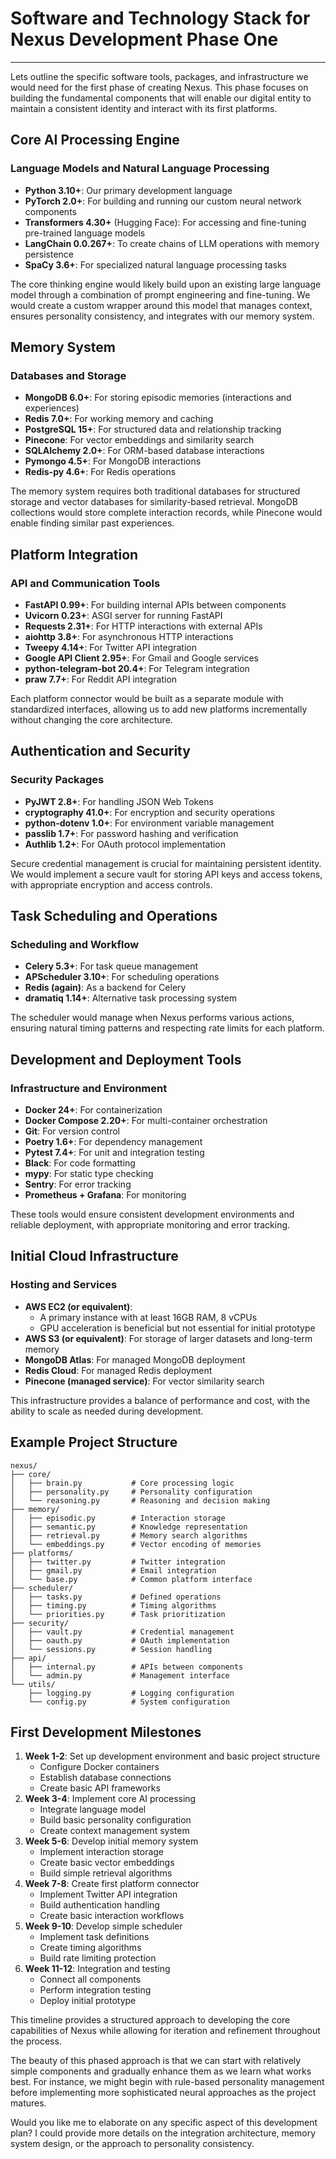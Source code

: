 # Software and Technology Stack for Nexus Development Phase One

---

Lets outline the specific software tools, packages, and infrastructure we would need for the first phase of creating Nexus. This phase focuses on building the fundamental components that will enable our digital entity to maintain a consistent identity and interact with its first platforms.

## Core AI Processing Engine

### Language Models and Natural Language Processing

- **Python 3.10+**: Our primary development language
- **PyTorch 2.0+**: For building and running our custom neural network components
- **Transformers 4.30+** (Hugging Face): For accessing and fine-tuning pre-trained language models
- **LangChain 0.0.267+**: To create chains of LLM operations with memory persistence
- **SpaCy 3.6+**: For specialized natural language processing tasks

The core thinking engine would likely build upon an existing large language model through a combination of prompt engineering and fine-tuning. We would create a custom wrapper around this model that manages context, ensures personality consistency, and integrates with our memory system.

## Memory System

### Databases and Storage

- **MongoDB 6.0+**: For storing episodic memories (interactions and experiences)
- **Redis 7.0+**: For working memory and caching
- **PostgreSQL 15+**: For structured data and relationship tracking
- **Pinecone**: For vector embeddings and similarity search
- **SQLAlchemy 2.0+**: For ORM-based database interactions
- **Pymongo 4.5+**: For MongoDB interactions
- **Redis-py 4.6+**: For Redis operations

The memory system requires both traditional databases for structured storage and vector databases for similarity-based retrieval. MongoDB collections would store complete interaction records, while Pinecone would enable finding similar past experiences.

## Platform Integration

### API and Communication Tools

- **FastAPI 0.99+**: For building internal APIs between components
- **Uvicorn 0.23+**: ASGI server for running FastAPI
- **Requests 2.31+**: For HTTP interactions with external APIs
- **aiohttp 3.8+**: For asynchronous HTTP interactions
- **Tweepy 4.14+**: For Twitter API integration
- **Google API Client 2.95+**: For Gmail and Google services
- **python-telegram-bot 20.4+**: For Telegram integration
- **praw 7.7+**: For Reddit API integration

Each platform connector would be built as a separate module with standardized interfaces, allowing us to add new platforms incrementally without changing the core architecture.

## Authentication and Security

### Security Packages

- **PyJWT 2.8+**: For handling JSON Web Tokens
- **cryptography 41.0+**: For encryption and security operations
- **python-dotenv 1.0+**: For environment variable management
- **passlib 1.7+**: For password hashing and verification
- **Authlib 1.2+**: For OAuth protocol implementation

Secure credential management is crucial for maintaining persistent identity. We would implement a secure vault for storing API keys and access tokens, with appropriate encryption and access controls.

## Task Scheduling and Operations

### Scheduling and Workflow

- **Celery 5.3+**: For task queue management
- **APScheduler 3.10+**: For scheduling operations
- **Redis (again)**: As a backend for Celery
- **dramatiq 1.14+**: Alternative task processing system

The scheduler would manage when Nexus performs various actions, ensuring natural timing patterns and respecting rate limits for each platform.

## Development and Deployment Tools

### Infrastructure and Environment

- **Docker 24+**: For containerization
- **Docker Compose 2.20+**: For multi-container orchestration
- **Git**: For version control
- **Poetry 1.6+**: For dependency management
- **Pytest 7.4+**: For unit and integration testing
- **Black**: For code formatting
- **mypy**: For static type checking
- **Sentry**: For error tracking
- **Prometheus + Grafana**: For monitoring

These tools would ensure consistent development environments and reliable deployment, with appropriate monitoring and error tracking.

## Initial Cloud Infrastructure

### Hosting and Services

- **AWS EC2 (or equivalent)**:
    - A primary instance with at least 16GB RAM, 8 vCPUs
    - GPU acceleration is beneficial but not essential for initial prototype
- **AWS S3 (or equivalent)**: For storage of larger datasets and long-term memory
- **MongoDB Atlas**: For managed MongoDB deployment
- **Redis Cloud**: For managed Redis deployment
- **Pinecone (managed service)**: For vector similarity search

This infrastructure provides a balance of performance and cost, with the ability to scale as needed during development.

## Example Project Structure

```
nexus/
├── core/
│   ├── brain.py           # Core processing logic
│   ├── personality.py     # Personality configuration
│   └── reasoning.py       # Reasoning and decision making
├── memory/
│   ├── episodic.py        # Interaction storage
│   ├── semantic.py        # Knowledge representation
│   ├── retrieval.py       # Memory search algorithms
│   └── embeddings.py      # Vector encoding of memories
├── platforms/
│   ├── twitter.py         # Twitter integration
│   ├── gmail.py           # Email integration
│   └── base.py            # Common platform interface
├── scheduler/
│   ├── tasks.py           # Defined operations
│   ├── timing.py          # Timing algorithms
│   └── priorities.py      # Task prioritization
├── security/
│   ├── vault.py           # Credential management
│   ├── oauth.py           # OAuth implementation
│   └── sessions.py        # Session handling
├── api/
│   ├── internal.py        # APIs between components
│   └── admin.py           # Management interface
└── utils/
    ├── logging.py         # Logging configuration
    └── config.py          # System configuration

```

## First Development Milestones

1. **Week 1-2**: Set up development environment and basic project structure
    - Configure Docker containers
    - Establish database connections
    - Create basic API frameworks
2. **Week 3-4**: Implement core AI processing
    - Integrate language model
    - Build basic personality configuration
    - Create context management system
3. **Week 5-6**: Develop initial memory system
    - Implement interaction storage
    - Create basic vector embeddings
    - Build simple retrieval algorithms
4. **Week 7-8**: Create first platform connector
    - Implement Twitter API integration
    - Build authentication handling
    - Create basic interaction workflows
5. **Week 9-10**: Develop simple scheduler
    - Implement task definitions
    - Create timing algorithms
    - Build rate limiting protection
6. **Week 11-12**: Integration and testing
    - Connect all components
    - Perform integration testing
    - Deploy initial prototype

This timeline provides a structured approach to developing the core capabilities of Nexus while allowing for iteration and refinement throughout the process.

The beauty of this phased approach is that we can start with relatively simple components and gradually enhance them as we learn what works best. For instance, we might begin with rule-based personality management before implementing more sophisticated neural approaches as the project matures.

Would you like me to elaborate on any specific aspect of this development plan? I could provide more details on the integration architecture, memory system design, or the approach to personality consistency.